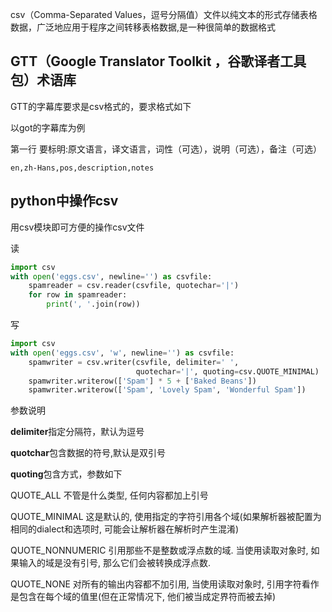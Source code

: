 csv（Comma-Separated Values，逗号分隔值）文件以纯文本的形式存储表格数据，广泛地应用于程序之间转移表格数据,是一种很简单的数据格式

GTT（Google Translator Toolkit ，谷歌译者工具包）术语库
------------------------------------------
GTT的字幕库要求是csv格式的，要求格式如下

以got的字幕库为例

第一行 要标明:原文语言，译文语言，词性（可选），说明（可选），备注（可选）
```
en,zh-Hans,pos,description,notes
```

python中操作csv
--------------
用csv模块即可方便的操作csv文件

读
``` python
import csv
with open('eggs.csv', newline='') as csvfile:
    spamreader = csv.reader(csvfile, quotechar='|')
    for row in spamreader:
        print(', '.join(row))
```

写
``` python
import csv
with open('eggs.csv', 'w', newline='') as csvfile:
    spamwriter = csv.writer(csvfile, delimiter=' ',
                            quotechar='|', quoting=csv.QUOTE_MINIMAL)
    spamwriter.writerow(['Spam'] * 5 + ['Baked Beans'])
    spamwriter.writerow(['Spam', 'Lovely Spam', 'Wonderful Spam'])
```

参数说明 

**delimiter**指定分隔符，默认为逗号

**quotchar**包含数据的符号,默认是双引号

**quoting**包含方式，参数如下

QUOTE_ALL
不管是什么类型, 任何内容都加上引号

QUOTE_MINIMAL
这是默认的, 使用指定的字符引用各个域(如果解析器被配置为相同的dialect和选项时, 可能会让解析器在解析时产生混淆)

QUOTE_NONNUMERIC
引用那些不是整数或浮点数的域. 当使用读取对象时, 如果输入的域是没有引号, 那么它们会被转换成浮点数.

QUOTE_NONE
对所有的输出内容都不加引用, 当使用读取对象时, 引用字符看作是包含在每个域的值里(但在正常情况下, 他们被当成定界符而被去掉)

